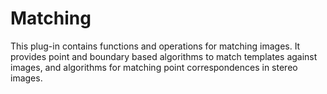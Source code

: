 Matching
========

This plug-in contains functions and operations for matching images.
It provides point and boundary based algorithms to match templates
against images, and algorithms for matching point correspondences in
stereo images.

